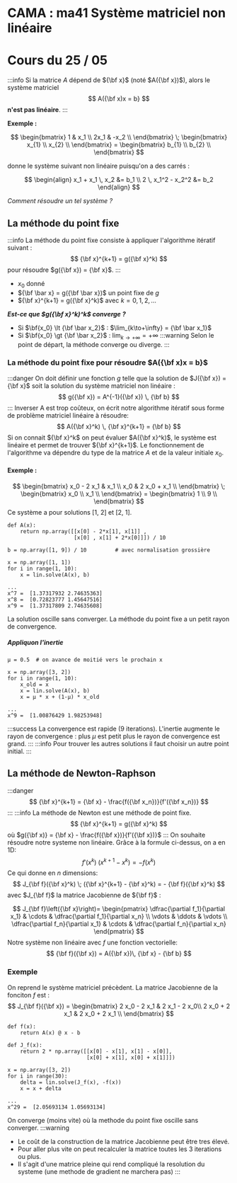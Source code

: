 # CAMA : ma41 Système matriciel non linéaire
# Cours du 25 / 05

:::info
Si la matrice $A$ dépend de ${\bf x}$ (noté $A({\bf x})$), alors le système matriciel 
$$
A({\bf x)x = b}
$$
**n'est pas linéaire**.
:::

**Exemple :**

$$
\begin{bmatrix}
1 &  x_1 \\
2x_1 & -x_2 \\
\end{bmatrix}
\;
\begin{bmatrix}
x_{1} \\
x_{2} \\
\end{bmatrix} =
\begin{bmatrix}
b_{1} \\
b_{2} \\
\end{bmatrix}
$$

donne le système suivant non linéaire puisqu'on a des
carrés :

$$
\begin{align}
x_1 + x_1 \, x_2 &= b_1 \\
2 \, x_1^2  - x_2^2 &= b_2 
\end{align}
$$

*Comment résoudre un tel système ?*

## La méthode du point fixe
:::info
La méthode du point fixe consiste à appliquer l'algorithme itératif suivant : 
$$
{\bf x}^{k+1} = g({\bf x}^k)
$$
pour résoudre $g({\bf x}) = {\bf x}$.
:::
* $x_0$ donné
* ${\bf \bar x} = g({\bf \bar x})$ un point fixe de $g$
* ${\bf x}^{k+1} = g({\bf x}^k)$ avec $k = 0, 1, 2, ...$

***Est-ce que $g({\bf x}^k)^k$ converge ?***
* Si $\bf{x_0} \lt {\bf \bar x_2}$ : $\lim_{k\to+\infty} = {\bf \bar x_1}$
* Si $\bf{x_0} \gt {\bf \bar x_2}$ : $\lim_{k\to+\infty} = +\infty$
:::warning
Selon le point de départ, la méthode converge ou diverge.
:::

### La méthode du point fixe pour résoudre $A({\bf x)x = b}$
:::danger
On doit définir une fonction $g$ telle que la solution de $J({\bf x}) = {\bf x}$ soit la solution du système matriciel non linéaire : 
$$
g({\bf x}) = A^{-1}({\bf x}) \, {\bf b}
$$
:::
Inverser A est trop coûteux, on écrit notre algorithme itératif sous forme de problème matriciel linéaire à résoudre:
$$
A({\bf x}^k) \, {\bf x}^{k+1} = {\bf b}
$$
Si on connait ${\bf x}^k$ on peut évaluer $A({\bf x}^k)$, le système est linéaire et permet de trouver ${\bf x}^{k+1}$.
Le fonctionnement de l'algorithme va dépendre du type de la matrice $A$ et de la valeur initiale $x_0$.

#### Exemple :
$$
\begin{bmatrix}
x_0 - 2 x_1 &  x_1 \\
x_0 & 2 x_0 + x_1 \\
\end{bmatrix}
\;
\begin{bmatrix}
x_0 \\
x_1 \\
\end{bmatrix} =
\begin{bmatrix}
1 \\
9 \\
\end{bmatrix}
$$
Ce système a pour solutions [1, 2] et [2, 1].
```python=
def A(x):
    return np.array([[x[0] - 2*x[1], x[1]] ,
                     [x[0] , x[1] + 2*x[0]]]) / 10 

b = np.array([1, 9]) / 10         # avec normalisation grossière

x = np.array([1, 1])
for i in range(1, 10):
    x = lin.solve(A(x), b)
```
```
...
x^7 =  [1.37317932 2.74635363]
x^8 =  [0.72823777 1.45647516]
x^9 =  [1.37317809 2.74635608]
```
La solution oscille sans converger. La méthode du point fixe a un petit rayon de convergence.
##### Appliquon l'inertie
```python=
µ = 0.5  # on avance de moitié vers le prochain x

x = np.array([3, 2])
for i in range(1, 10):
    x_old = x
    x = lin.solve(A(x), b)
    x = µ * x + (1-µ) * x_old
```
```
...
x^9 =  [1.00876429 1.98253948]
```
:::success
La convergence est rapide (9 iterations). L'inertie augmente le rayon de convergence : plus $\mu$ est petit plus le rayon de convergence est grand.
:::
:::info
Pour trouver les autres solutions il faut choisir un autre point initial.
:::

## La méthode de Newton-Raphson
:::danger
$$
{\bf x}^{k+1} = {\bf x} - \frac{f({\bf x_n})}{f'({\bf x_n})}
$$
:::
:::info
La méthode de Newton est une méthode de point fixe.
$$
{\bf x}^{k+1} = g({\bf x}^k)
$$
où $g({\bf x)} = {\bf x} - \frac{f({\bf x})}{f'({\bf x})}$
:::
On souhaite résoudre notre systeme non linéaire. Grâce à la formule ci-dessus, on a en 1D:
$$
f'(x^k) \; (x^{k+1} - x^k) = - f(x^k)
$$
Ce qui donne en $n$ dimensions:
$$
J_{\bf f}({\bf x}^k) \; ({\bf x}^{k+1} - {\bf x}^k) =  - {\bf f}({\bf x}^k)
$$
avec $J_{\bf f}$ la matrice Jacobienne de ${\bf f}$ :

$$
J_{\bf f}\left({\bf x}\right)=
\begin{pmatrix} 
\dfrac{\partial f_1}{\partial x_1} & \cdots & \dfrac{\partial f_1}{\partial x_n} \\
\vdots & \ddots & \vdots \\
\dfrac{\partial f_n}{\partial x_1} & \cdots & \dfrac{\partial f_n}{\partial x_n}
\end{pmatrix}
$$
Notre système non linéaire avec $f$ une fonction vectorielle:
$$
{\bf f}({\bf x}) = A({\bf x})\, {\bf x} - {\bf b}
$$
### Exemple
On reprend le système matriciel précèdent. La matrice Jacobienne de la fonciton $f$ est : 
$$
J_{\bf f}({\bf x}) = 
\begin{bmatrix}
2 x_0 - 2 x_1 &  2 x_1  - 2 x_0\\
2 x_0 + 2 x_1 & 2 x_0 + 2 x_1 \\
\end{bmatrix}
$$
```python=
def f(x):
    return A(x) @ x - b

def J_f(x):
    return 2 * np.array([[x[0] - x[1], x[1] - x[0]],
                         [x[0] + x[1], x[0] + x[1]]])

x = np.array([3, 2])
for i in range(30):
    delta = lin.solve(J_f(x), -f(x))
    x = x + delta
```
```
...
x^29 =  [2.05693134 1.05693134]
```
On converge (moins vite) où la methode du point fixe oscille sans converger.
:::warning
* Le coût de la construction de la matrice Jacobienne peut être tres élevé.
* Pour aller plus vite on peut recalculer la matrice toutes les 3 iterations ou plus.
* Il s'agit d'une matrice pleine qui rend compliqué la resolution du systeme (une methode de gradient ne marchera pas)
:::
